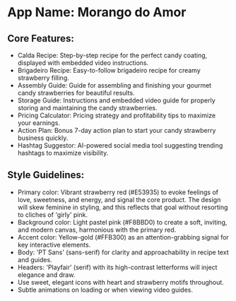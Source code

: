 # **App Name**: Morango do Amor

## Core Features:

- Calda Recipe: Step-by-step recipe for the perfect candy coating, displayed with embedded video instructions.
- Brigadeiro Recipe: Easy-to-follow brigadeiro recipe for creamy strawberry filling.
- Assembly Guide: Guide for assembling and finishing your gourmet candy strawberries for beautiful results.
- Storage Guide: Instructions and embedded video guide for properly storing and maintaining the candy strawberries.
- Pricing Calculator: Pricing strategy and profitability tips to maximize your earnings.
- Action Plan: Bonus 7-day action plan to start your candy strawberry business quickly.
- Hashtag Suggestor: AI-powered social media tool suggesting trending hashtags to maximize visibility.

## Style Guidelines:

- Primary color: Vibrant strawberry red (#E53935) to evoke feelings of love, sweetness, and energy, and signal the core product. The design will skew feminine in styling, and this reflects that goal without resorting to cliches of 'girly' pink.
- Background color: Light pastel pink (#F8BBD0) to create a soft, inviting, and modern canvas, harmonious with the primary red.
- Accent color: Yellow-gold (#FFB300) as an attention-grabbing signal for key interactive elements.
- Body: 'PT Sans' (sans-serif) for clarity and approachability in recipe text and guides.
- Headers: 'Playfair' (serif) with its high-contrast letterforms will inject elegance and draw.
- Use sweet, elegant icons with heart and strawberry motifs throughout.
- Subtle animations on loading or when viewing video guides.